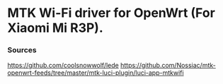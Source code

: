 # MTK Wi-Fi driver for OpenWrt (For Xiaomi Mi R3P).

### Sources
https://github.com/coolsnowwolf/lede
https://github.com/Nossiac/mtk-openwrt-feeds/tree/master/mtk-luci-plugin/luci-app-mtkwifi
